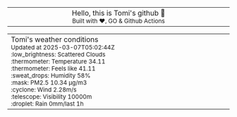 
<div align="center">
<table>
<tbody>
<td align="center">
<img width="2000" height="0"><br>
Hello, this is Tomi's github 👋<br>
<sup>Built with ❤️, GO & Github Actions</sup><br>
<img width="2000" height="0">
</td>
</tbody>
</table>
</div>
<table>
<tbody>
<td align="left">
<img width="2000" height="0"><br>
Tomi's weather conditions<br>
<sup>Updated at 2025-03-07T05:02:44Z</sup><br>
<sup>:low_brightness: Scattered Clouds</sup><br>
<sup>:thermometer: Temperature 34.11 </sup><br>
<sup>:thermometer: Feels like 41.11</sup><br>
<sup>:sweat_drops: Humidity 58%</sup><br>
<sup>:mask: PM2.5 10.34 μg/m3</sup><br>
<sup>:cyclone: Wind 2.28m/s </sup><br>
<sup>:telescope: Visibility 10000m </sup><br>
<sup>:droplet: Rain 0mm/last 1h </sup><br>
<img width="2000" height="0">
</td>
<td align="left">
<img width="2000" height="0"><br>
<br>
<img width="2000" height="0">
</td>
</tbody>
</table>
</div>
    